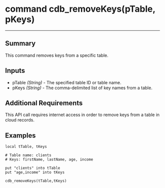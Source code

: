 # command cdb_removeKeys(pTable, pKeys)
---
## Summary
This command removes keys from a specific table.

## Inputs
* pTable *(String)* - The specified table ID or table name.
* pKeys *(String)* - The comma-delimited list of key names from a table.

## Additional Requirements
This API call requires internet access in order to remove keys from a table in cloud records.

## Examples
```
local tTable, tKeys

# Table name: clients
# Keys: firstName, lastName, age, income

put "clients" into tTable
put "age,income" into tKeys

cdb_removeKeys(tTable,tKeys)
```